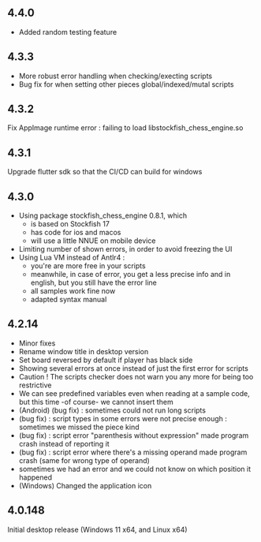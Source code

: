 ## 4.4.0

* Added random testing feature

## 4.3.3

* More robust error handling when checking/execting scripts
* Bug fix for when setting other pieces global/indexed/mutal scripts

## 4.3.2

Fix AppImage runtime error : failing to load libstockfish_chess_engine.so

## 4.3.1

Upgrade flutter sdk so that the CI/CD can build for windows

## 4.3.0

* Using package stockfish_chess_engine 0.8.1, which
    * is based on Stockfish 17
    * has code for ios and macos
    * will use a little NNUE on mobile device
* Limiting number of shown errors, in order to avoid freezing the UI
* Using Lua VM instead of Antlr4 :
    * you're are more free in your scripts
    * meanwhile, in case of error, you get a less precise info and in english, but you still have the error line
    * all samples work fine now
    * adapted syntax manual

## 4.2.14

* Minor fixes
* Rename window title in desktop version
* Set board reversed by default if player has black side
* Showing several errors at once instead of just the first error for scripts
* Caution ! The scripts checker does not warn you any more for being too restrictive
* We can see predefined variables even when reading at a sample code, but this time -of course- we cannot insert them
* (Android) (bug fix) : sometimes could not run long scripts
* (bug fix) : script types in some errors were not precise enough : sometimes we missed the piece kind
* (bug fix) : script error "parenthesis without expression" made program crash instead of reporting it
* (bug fix) : script error where there's a missing operand made program crash (same for wrong type of operand)
* sometimes we had an error and we could not know on which position it happened
* (Windows) Changed the application icon

## 4.0.148

Initial desktop release (Windows 11 x64, and Linux x64)